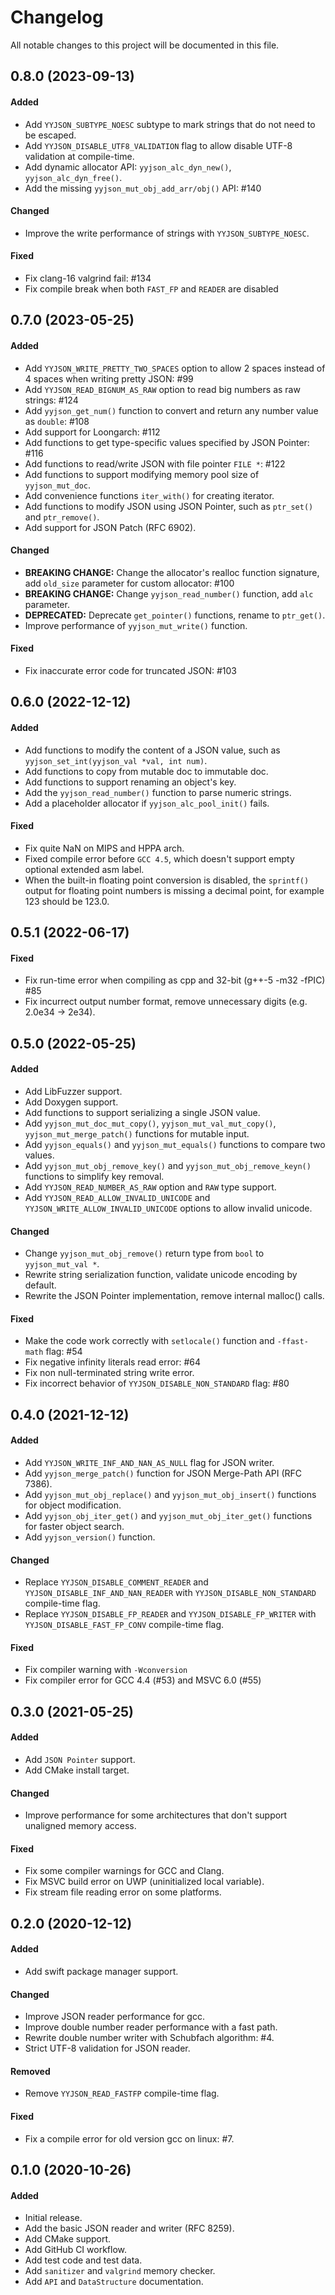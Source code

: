 # Changelog
All notable changes to this project will be documented in this file.


## 0.8.0 (2023-09-13)
#### Added
- Add `YYJSON_SUBTYPE_NOESC` subtype to mark strings that do not need to be escaped.
- Add `YYJSON_DISABLE_UTF8_VALIDATION` flag to allow disable UTF-8 validation at compile-time.
- Add dynamic allocator API: `yyjson_alc_dyn_new()`, `yyjson_alc_dyn_free()`.
- Add the missing `yyjson_mut_obj_add_arr/obj()` API: #140

#### Changed
- Improve the write performance of strings with `YYJSON_SUBTYPE_NOESC`.

#### Fixed
- Fix clang-16 valgrind fail: #134
- Fix compile break when both `FAST_FP` and `READER` are disabled


## 0.7.0 (2023-05-25)
#### Added
- Add `YYJSON_WRITE_PRETTY_TWO_SPACES` option to allow 2 spaces instead of 4 spaces when writing pretty JSON: #99
- Add `YYJSON_READ_BIGNUM_AS_RAW` option to read big numbers as raw strings: #124
- Add `yyjson_get_num()` function to convert and return any number value as `double`: #108
- Add support for Loongarch: #112
- Add functions to get type-specific values specified by JSON Pointer: #116
- Add functions to read/write JSON with file pointer `FILE *`: #122
- Add functions to support modifying memory pool size of `yyjson_mut_doc`.
- Add convenience functions `iter_with()` for creating iterator.
- Add functions to modify JSON using JSON Pointer, such as `ptr_set()` and `ptr_remove()`.
- Add support for JSON Patch (RFC 6902).

#### Changed
- **BREAKING CHANGE:** Change the allocator's realloc function signature, add `old_size` parameter for custom allocator: #100
- **BREAKING CHANGE:** Change `yyjson_read_number()` function, add `alc` parameter.
- **DEPRECATED:** Deprecate `get_pointer()` functions, rename to `ptr_get()`.
- Improve performance of `yyjson_mut_write()` function.

#### Fixed
- Fix inaccurate error code for truncated JSON: #103


## 0.6.0 (2022-12-12)
#### Added
- Add functions to modify the content of a JSON value, such as `yyjson_set_int(yyjson_val *val, int num)`.
- Add functions to copy from mutable doc to immutable doc.
- Add functions to support renaming an object's key.
- Add the `yyjson_read_number()` function to parse numeric strings.
- Add a placeholder allocator if `yyjson_alc_pool_init()` fails.

#### Fixed
- Fix quite NaN on MIPS and HPPA arch.
- Fixed compile error before `GCC 4.5`, which doesn't support empty optional extended asm label.
- When the built-in floating point conversion is disabled, the `sprintf()` output for floating point numbers is missing a decimal point, for example 123 should be 123.0.


## 0.5.1 (2022-06-17)
#### Fixed
- Fix run-time error when compiling as cpp and 32-bit (g++-5 -m32 -fPIC) #85
- Fix incurrect output number format, remove unnecessary digits (e.g. 2.0e34 -> 2e34).


## 0.5.0 (2022-05-25)
#### Added
- Add LibFuzzer support.
- Add Doxygen support.
- Add functions to support serializing a single JSON value.
- Add `yyjson_mut_doc_mut_copy()`, `yyjson_mut_val_mut_copy()`, `yyjson_mut_merge_patch()` functions for mutable input.
- Add `yyjson_equals()` and `yyjson_mut_equals()` functions to compare two values.
- Add `yyjson_mut_obj_remove_key()` and `yyjson_mut_obj_remove_keyn()` functions to simplify key removal.
- Add `YYJSON_READ_NUMBER_AS_RAW` option and `RAW` type support.
- Add `YYJSON_READ_ALLOW_INVALID_UNICODE` and `YYJSON_WRITE_ALLOW_INVALID_UNICODE` options to allow invalid unicode.

#### Changed
- Change `yyjson_mut_obj_remove()` return type from `bool` to `yyjson_mut_val *`.
- Rewrite string serialization function, validate unicode encoding by default.
- Rewrite the JSON Pointer implementation, remove internal malloc() calls.

#### Fixed
- Make the code work correctly with `setlocale()` function and `-ffast-math` flag: #54
- Fix negative infinity literals read error: #64
- Fix non null-terminated string write error.
- Fix incorrect behavior of `YYJSON_DISABLE_NON_STANDARD` flag: #80


## 0.4.0 (2021-12-12)
#### Added
- Add `YYJSON_WRITE_INF_AND_NAN_AS_NULL` flag for JSON writer.
- Add `yyjson_merge_patch()` function for JSON Merge-Path API (RFC 7386).
- Add `yyjson_mut_obj_replace()` and `yyjson_mut_obj_insert()` functions for object modification.
- Add `yyjson_obj_iter_get()` and `yyjson_mut_obj_iter_get()` functions for faster object search.
- Add `yyjson_version()` function.

#### Changed
- Replace `YYJSON_DISABLE_COMMENT_READER` and `YYJSON_DISABLE_INF_AND_NAN_READER` with `YYJSON_DISABLE_NON_STANDARD` compile-time flag.
- Replace `YYJSON_DISABLE_FP_READER` and `YYJSON_DISABLE_FP_WRITER` with `YYJSON_DISABLE_FAST_FP_CONV` compile-time flag.

#### Fixed
- Fix compiler warning with `-Wconversion`
- Fix compiler error for GCC 4.4 (#53) and MSVC 6.0 (#55)


## 0.3.0 (2021-05-25)
#### Added
- Add `JSON Pointer` support.
- Add CMake install target.

#### Changed
- Improve performance for some architectures that don't support unaligned memory access.

#### Fixed
- Fix some compiler warnings for GCC and Clang.
- Fix MSVC build error on UWP (uninitialized local variable).
- Fix stream file reading error on some platforms.


## 0.2.0 (2020-12-12)
#### Added
- Add swift package manager support.

#### Changed
- Improve JSON reader performance for gcc.
- Improve double number reader performance with a fast path.
- Rewrite double number writer with Schubfach algorithm: #4.
- Strict UTF-8 validation for JSON reader.

#### Removed
- Remove `YYJSON_READ_FASTFP` compile-time flag.

#### Fixed
- Fix a compile error for old version gcc on linux: #7.


## 0.1.0 (2020-10-26)
#### Added
- Initial release.
- Add the basic JSON reader and writer (RFC 8259).
- Add CMake support.
- Add GitHub CI workflow.
- Add test code and test data.
- Add `sanitizer` and `valgrind` memory checker.
- Add `API` and `DataStructure` documentation.
